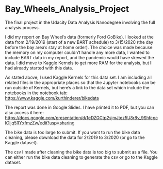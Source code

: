 # Bay_Wheels_Analysis_Project
The final project in the Udacity Data Analysis Nanodegree involving the full analysis process.

I did my report on Bay Wheel’s data (formerly Ford GoBike). I looked at the data from 2/19/2019 (start of a new BART schedule) to 3/15/2020 (the day before the bay area’s stay at home order). The choice was made because the memory on my computer couldn’t handle any more data, I wanted to include BART data in my report, and the pandemic would have skewed the data. I did move to Kaggle Kernels to get more RAM for the analysis, but I had already started with this data.

 As stated above, I used Kaggle Kernels for this data set. I am including all related files in the appropriate places so that the Jupyter notebooks can be run outside of Kernels, but here’s a link to the data set which include the notebooks in the notebook tab:
https://www.kaggle.com/kurthinderer/bikedata

The report was done in Google Slides. I have printed it to PDF, but you can also access it here:
https://docs.google.com/presentation/d/1eDZGCtp2sjmJtez5U8r8v_9ShfcpclOijq5RYxfmzZw/edit?usp=sharing

The bike data is too large to submit. If you want to run the bike data cleaning, please download the data for 2/2019 to 3/2020 (or go to the Kaggle dataset).

The csv I made after cleaning the bike data is too big to submit as a file. You can either run the bike data cleaning to generate the csv or go to the Kaggle dataset.
